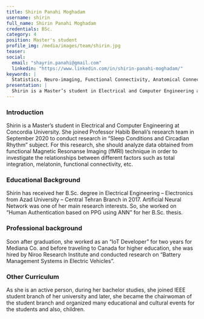 ```yaml
---
title: Shirin Panahi Moghadam
username: shirin
full_name: Shirin Panahi Moghadam
credentials: BSc.
category: 4
position: Master's student
profile_img: /media/images/team/shirin.jpg
teaser:
social:
  email: "shayrin.panahi@gmail.com"
  linkedin: "https://www.linkedin.com/in/shirin-panahi-moghadam/"
keywords: |
  Statistics, Neuro-imaging, Functional Connectivity, Anatomical Connectivity
presentation: |
  Shirin is a Master’s student in Electrical and Computer Engineering at Concordia University. She joined Professor Habib Benali’s research team in September 2020 to conduct research in “Sleep Conditions and Circadian Rhythm” subject. For this research, she should analyze data obtained from functional Magnetic Resonanse Imaging (fMRI) technique in order to investigate the relationships between different factors such as total integration, melatonin, functional connectivity, etc.
---
```


### Introduction

Shirin is a Master’s student in Electrical and Computer Engineering at Concordia University. She joined Professor Habib Benali’s research team in September 2020 to conduct research in “Sleep Conditions and Circadian Rhythm” subject. For this research, she should analyze data obtained from functional Magnetic Resonanse Imaging (fMRI) technique in order to investigate the relationships between different factors such as total integration, melatonin, functional connectivity, etc.

### Educational Background

Shirin has received her B.Sc. degree in Electrical Engineering – Electronics from Azad University – Central Tehran Branch in 2017. Artificial Neural Network was one of her main research interests. So, she worked on “Human Authentication based on PPG using ANN” for her B.Sc. thesis.

### Professional background

Soon after graduation, she worked as an “IoT Developer” for two years for Mediana Co. and before traveling to Canada for higher education, she was hired by Niroo Research Institute and conducted research on “Battery Management Systems in Electric Vehicles”.

### Other Curriculum

As she is an active person, during her bachelor studies, she joined IEEE student branch of her university and later, she became the chairwoman of the student branch and organized many educational and cultural events for the students and also, children.
